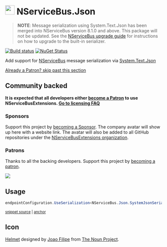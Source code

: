 <!--
GENERATED FILE - DO NOT EDIT
This file was generated by [MarkdownSnippets](https://github.com/SimonCropp/MarkdownSnippets).
Source File: /readme.source.md
To change this file edit the source file and then run MarkdownSnippets.
-->

# <img src="/src/icon.png" height="30px"> NServiceBus.Json

> **NOTE**: Message serialization using System.Text.Json has been merged into NServiceBus version 8.1.0 and above. This package will not be updated. See the [NServiceBus upgrade guide](https://docs.particular.net/nservicebus/upgrades/community-system-json) for instructions on how to upgrade to the built-in serializer.

[![Build status](https://ci.appveyor.com/api/projects/status/5djip8pld58ykwpi/branch/main?svg=true)](https://ci.appveyor.com/project/SimonCropp/nservicebus-Json)
[![NuGet Status](https://img.shields.io/nuget/v/NServiceBus.Json.svg)](https://www.nuget.org/packages/NServiceBus.Json/)


Add support for [NServiceBus](https://particular.net/NServiceBus) message serialization via [System.Text.Json](https://docs.microsoft.com/en-us/dotnet/api/system.text.json)

<!--- StartOpenCollectiveBackers -->

[Already a Patron? skip past this section](#endofbacking)


## Community backed

**It is expected that all developers either [become a Patron](https://opencollective.com/nservicebusextensions/contribute/patron-6976) to use NServiceBusExtensions. [Go to licensing FAQ](https://github.com/NServiceBusExtensions/Home/#licensingpatron-faq)**


### Sponsors

Support this project by [becoming a Sponsor](https://opencollective.com/nservicebusextensions/contribute/sponsor-6972). The company avatar will show up here with a website link. The avatar will also be added to all GitHub repositories under the [NServiceBusExtensions organization](https://github.com/NServiceBusExtensions).


### Patrons

Thanks to all the backing developers. Support this project by [becoming a patron](https://opencollective.com/nservicebusextensions/contribute/patron-6976).

<img src="https://opencollective.com/nservicebusextensions/tiers/patron.svg?width=890&avatarHeight=60&button=false">

<a href="#" id="endofbacking"></a>

<!--- EndOpenCollectiveBackers -->


## Usage

<!-- snippet: usage -->
<a id='snippet-usage'></a>
```cs
endpointConfiguration.UseSerialization<NServiceBus.Json.SystemJsonSerializer>();
```
<sup><a href='/src/Sample/Program.cs#L10-L12' title='Snippet source file'>snippet source</a> | <a href='#snippet-usage' title='Start of snippet'>anchor</a></sup>
<!-- endSnippet -->


## Icon

[Helmet](https://thenounproject.com/term/helmet/937034/) designed by [Joao Filipe](https://thenounproject.com/joaofilipe/) from [The Noun Project](https://thenounproject.com).
